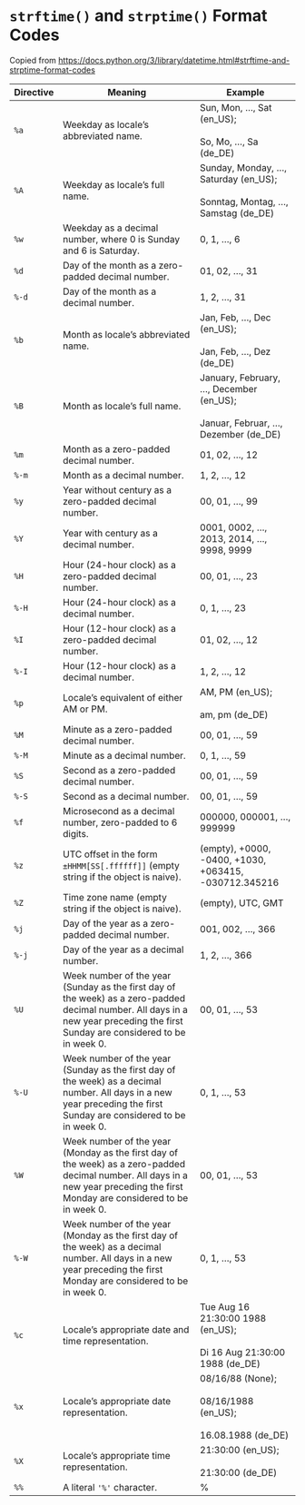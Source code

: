 
# `strftime()` and `strptime()` Format Codes

Copied from https://docs.python.org/3/library/datetime.html#strftime-and-strptime-format-codes


| Directive | Meaning | Example |
| --- | --- | --- |
| `%a` | Weekday as locale’s abbreviated name. | Sun, Mon, …, Sat (en_US);<br><br>So, Mo, …, Sa (de_DE) |
| `%A` | Weekday as locale’s full name. | Sunday, Monday, …, Saturday (en_US);<br><br>Sonntag, Montag, …, Samstag (de_DE) |
| `%w` | Weekday as a decimal number, where 0 is Sunday and 6 is Saturday. | 0, 1, …, 6 |
| `%d` | Day of the month as a zero-padded decimal number. | 01, 02, …, 31 |
| `%-d` | Day of the month as a decimal number. | 1, 2, …, 31 |
| `%b` | Month as locale’s abbreviated name. | Jan, Feb, …, Dec (en_US);<br><br>Jan, Feb, …, Dez (de_DE) |
| `%B` | Month as locale’s full name. | January, February, …, December (en_US);<br><br>Januar, Februar, …, Dezember (de_DE) |
| `%m` | Month as a zero-padded decimal number. | 01, 02, …, 12 |
| `%-m` | Month as a decimal number. | 1, 2, …, 12 |
| `%y` | Year without century as a zero-padded decimal number. | 00, 01, …, 99 |
| `%Y` | Year with century as a decimal number. | 0001, 0002, …, 2013, 2014, …, 9998, 9999 |
| `%H` | Hour (24-hour clock) as a zero-padded decimal number. | 00, 01, …, 23 |
| `%-H` | Hour (24-hour clock) as a decimal number. | 0, 1, …, 23 |
| `%I` | Hour (12-hour clock) as a zero-padded decimal number. | 01, 02, …, 12 |
| `%-I` | Hour (12-hour clock) as a decimal number. | 1, 2, …, 12 |
| `%p` | Locale’s equivalent of either AM or PM. | AM, PM (en_US);<br><br>am, pm (de_DE) |
| `%M` | Minute as a zero-padded decimal number. | 00, 01, …, 59 |
| `%-M` | Minute as a decimal number. | 0, 1, …, 59 |
| `%S` | Second as a zero-padded decimal number. | 00, 01, …, 59 |
| `%-S` | Second as a decimal number. | 00, 01, …, 59 |
| `%f` | Microsecond as a decimal number, zero-padded to 6 digits. | 000000, 000001, …, 999999 |
| `%z` | UTC offset in the form `±HHMM[SS[.ffffff]]` (empty string if the object is naive). | (empty), +0000, -0400, +1030, +063415, -030712.345216 |
| `%Z` | Time zone name (empty string if the object is naive). | (empty), UTC, GMT |
| `%j` | Day of the year as a zero-padded decimal number. | 001, 002, …, 366 |
| `%-j` | Day of the year as a decimal number. | 1, 2, …, 366 |
| `%U` | Week number of the year (Sunday as the first day of the week) as a zero-padded decimal number. All days in a new year preceding the first Sunday are considered to be in week 0. | 00, 01, …, 53 |
| `%-U` | Week number of the year (Sunday as the first day of the week) as a decimal number. All days in a new year preceding the first Sunday are considered to be in week 0. | 0, 1, …, 53 |
| `%W` | Week number of the year (Monday as the first day of the week) as a zero-padded decimal number. All days in a new year preceding the first Monday are considered to be in week 0. | 00, 01, …, 53 |
| `%-W` | Week number of the year (Monday as the first day of the week) as a decimal number. All days in a new year preceding the first Monday are considered to be in week 0. | 0, 1, …, 53 |
| `%c` | Locale’s appropriate date and time representation. | Tue Aug 16 21:30:00 1988 (en_US);<br><br>Di 16 Aug 21:30:00 1988 (de_DE) |
| `%x` | Locale’s appropriate date representation. | 08/16/88 (None);<br><br>08/16/1988 (en_US);<br><br>16.08.1988 (de_DE) |
| `%X` | Locale’s appropriate time representation. | 21:30:00 (en_US);<br><br>21:30:00 (de_DE) |
| `%%` | A literal `'%'` character. | %   |
